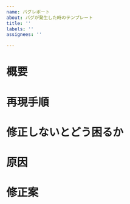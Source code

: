 ```yaml
---
name: バグレポート
about: バグが発生した時のテンプレート
title: ''
labels: ''
assignees: ''

---
```


<!-- あくまでテンプレートなので必ずしもすべての項目を埋めなくてよい -->
# 概要
# 再現手順
# 修正しないとどう困るか
# 原因
# 修正案
